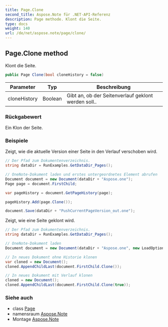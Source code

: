 ```yaml
---
title: Page.Clone
second_title: Aspose.Note für .NET-API-Referenz
description: Page methode. Klont die Seite.
type: docs
weight: 140
url: /de/net/aspose.note/page/clone/
---
```

## Page.Clone method

Klont die Seite.

```csharp
public Page Clone(bool cloneHistory = false)
```

| Parameter | Typ | Beschreibung |
| --- | --- | --- |
| cloneHistory | Boolean | Gibt an, ob der Seitenverlauf geklont werden soll.. |

### Rückgabewert

Ein Klon der Seite.

### Beispiele

Zeigt, wie die aktuelle Version einer Seite in den Verlauf verschoben wird.

```csharp
// Der Pfad zum Dokumentenverzeichnis.
string dataDir = RunExamples.GetDataDir_Pages();

// OneNote-Dokument laden und erstes untergeordnetes Element abrufen           
Document document = new Document(dataDir + "Aspose.one");
Page page = document.FirstChild;

var pageHistory = document.GetPageHistory(page);

pageHistory.Add(page.Clone());

document.Save(dataDir + "PushCurrentPageVersion_out.one");
```

Zeigt, wie eine Seite geklont wird.

```csharp
// Der Pfad zum Dokumentenverzeichnis.
string dataDir = RunExamples.GetDataDir_Pages();

// OneNote-Dokument laden
Document document = new Document(dataDir + "Aspose.one", new LoadOptions { LoadHistory = true });

// In neues Dokument ohne Historie klonen
var cloned = new Document();
cloned.AppendChildLast(document.FirstChild.Clone());

// In neues Dokument mit Verlauf klonen
cloned = new Document();
cloned.AppendChildLast(document.FirstChild.Clone(true));
```

### Siehe auch

* class [Page](../)
* namensraum [Aspose.Note](../../page/)
* Montage [Aspose.Note](../../../)


